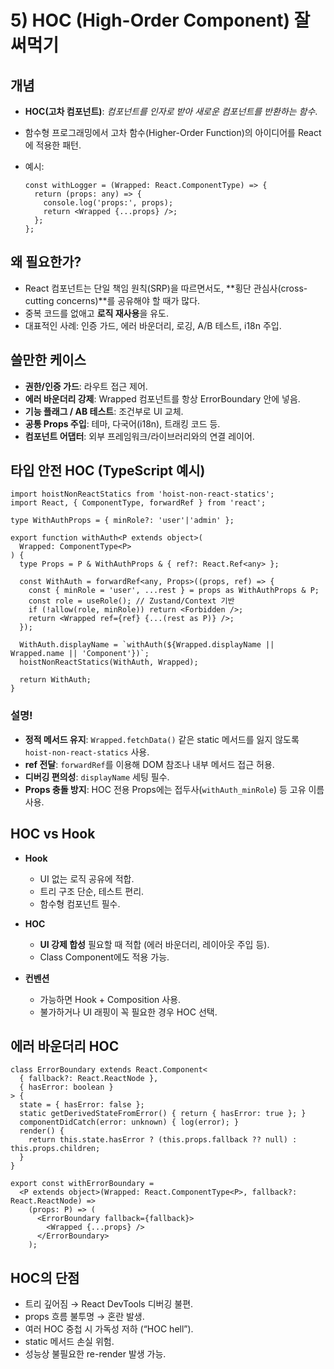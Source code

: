 # 5) HOC (High-Order Component) 잘 써먹기

## 개념

* **HOC(고차 컴포넌트)**: *컴포넌트를 인자로 받아 새로운 컴포넌트를 반환하는 함수*.
* 함수형 프로그래밍에서 고차 함수(Higher-Order Function)의 아이디어를 React에 적용한 패턴.
* 예시:

  ```tsx
  const withLogger = (Wrapped: React.ComponentType) => {
    return (props: any) => {
      console.log('props:', props);
      return <Wrapped {...props} />;
    };
  };
  ```

## 왜 필요한가?

* React 컴포넌트는 단일 책임 원칙(SRP)을 따르면서도, \*\*횡단 관심사(cross-cutting concerns)\*\*를 공유해야 할 때가 많다.
* 중복 코드를 없애고 **로직 재사용**을 유도.
* 대표적인 사례: 인증 가드, 에러 바운더리, 로깅, A/B 테스트, i18n 주입.


## 쓸만한 케이스

* **권한/인증 가드**: 라우트 접근 제어.
* **에러 바운더리 강제**: Wrapped 컴포넌트를 항상 ErrorBoundary 안에 넣음.
* **기능 플래그 / AB 테스트**: 조건부로 UI 교체.
* **공통 Props 주입**: 테마, 다국어(i18n), 트래킹 코드 등.
* **컴포넌트 어댑터**: 외부 프레임워크/라이브러리와의 연결 레이어.


## 타입 안전 HOC (TypeScript 예시)

```tsx
import hoistNonReactStatics from 'hoist-non-react-statics';
import React, { ComponentType, forwardRef } from 'react';

type WithAuthProps = { minRole?: 'user'|'admin' };

export function withAuth<P extends object>(
  Wrapped: ComponentType<P>
) {
  type Props = P & WithAuthProps & { ref?: React.Ref<any> };

  const WithAuth = forwardRef<any, Props>((props, ref) => {
    const { minRole = 'user', ...rest } = props as WithAuthProps & P;
    const role = useRole(); // Zustand/Context 기반
    if (!allow(role, minRole)) return <Forbidden />;
    return <Wrapped ref={ref} {...(rest as P)} />;
  });

  WithAuth.displayName = `withAuth(${Wrapped.displayName || Wrapped.name || 'Component'})`;
  hoistNonReactStatics(WithAuth, Wrapped);

  return WithAuth;
}
```

### 설명!

* **정적 메서드 유지**: `Wrapped.fetchData()` 같은 static 메서드를 잃지 않도록 `hoist-non-react-statics` 사용.
* **ref 전달**: `forwardRef`를 이용해 DOM 참조나 내부 메서드 접근 허용.
* **디버깅 편의성**: `displayName` 세팅 필수.
* **Props 충돌 방지**: HOC 전용 Props에는 접두사(`withAuth_minRole`) 등 고유 이름 사용.

## HOC vs Hook

* **Hook**

  * UI 없는 로직 공유에 적합.
  * 트리 구조 단순, 테스트 편리.
  * 함수형 컴포넌트 필수.
* **HOC**

  * **UI 강제 합성** 필요할 때 적합 (에러 바운더리, 레이아웃 주입 등).
  * Class Component에도 적용 가능.
* **컨벤션**

  * 가능하면 Hook + Composition 사용.
  * 불가하거나 UI 래핑이 꼭 필요한 경우 HOC 선택.


## 에러 바운더리 HOC

```tsx
class ErrorBoundary extends React.Component<
  { fallback?: React.ReactNode },
  { hasError: boolean }
> {
  state = { hasError: false };
  static getDerivedStateFromError() { return { hasError: true }; }
  componentDidCatch(error: unknown) { log(error); }
  render() {
    return this.state.hasError ? (this.props.fallback ?? null) : this.props.children;
  }
}

export const withErrorBoundary =
  <P extends object>(Wrapped: React.ComponentType<P>, fallback?: React.ReactNode) =>
    (props: P) => (
      <ErrorBoundary fallback={fallback}>
        <Wrapped {...props} />
      </ErrorBoundary>
    );
```

## HOC의 단점

* 트리 깊어짐 → React DevTools 디버깅 불편.
* props 흐름 불투명 → 혼란 발생.
* 여러 HOC 중첩 시 가독성 저하 (“HOC hell”).
* static 메서드 손실 위험.
* 성능상 불필요한 re-render 발생 가능.
